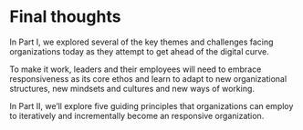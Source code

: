 # Final thoughts

In Part I, we explored several of the key themes and challenges facing organizations today as they attempt to get ahead of the digital curve.

To make it work, leaders and their employees will need to embrace responsiveness as its core ethos and learn to adapt to new organizational structures, new mindsets and cultures and new ways of working.

In Part II, we’ll explore five guiding principles that organizations can employ to iteratively and incrementally become an responsive organization.

